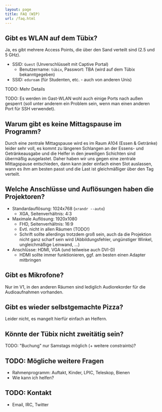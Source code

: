 ```yaml
---
layout: page
title: FAQ (WIP)
url: /faq.html
---
```


## Gibt es WLAN auf dem Tübix?

Ja, es gibt mehrere Access Points, die über den Sand verteilt sind (2.5 und 5
GHz).

- SSID: `Guest` (Unverschlüsselt mit Captive Portal)
  - Benutzername: `tübix`, Passwort: TBA (wird auf dem Tübix bekanntgegeben)
- SSID: `eduroam` (für Studenten, etc. - auch von anderen Unis)

TODO: Mehr Details

TODO: Es werden im Gast-WLAN wohl auch einige Ports nach außen gesperrt (soll
unter anderem ein Problem sein, wenn man einen anderen Port für SSH verwendet).

## Warum gibt es keine Mittagspause im Programm?

Durch eine zentrale Mittagspause wird es im Raum A104 (Essen & Getränke) leider
sehr voll, es kommt zu längeren Schlangen an der Essens- und Getränkeausgabe und
die Helfer in den jeweiligen Schichten sind übermäßig ausgelastet.
Daher haben wir uns gegen eine zentrale Mittagspause entschieden, dann kann
jeder einfach einen Slot auslassen, wann es ihm am besten passt und die Last ist
gleichmäßiger über den Tag verteilt.

## Welche Anschlüsse und Auflösungen haben die Projektoren?

- Standardauflösung: 1024x768 (`xrandr --auto`)
  - XGA, Seitenverhältnis: 4:3
- Maximale Auflösung: 1920x1080
  - FHD, Seitenverhältnis: 16:9
  - Evtl. nicht in allen Räumen (TODO!)
  - Schrift sollte allerdings trotzdem groß sein, auch da die Projektion nicht
    ganz scharf sein wird (Abbildungsfehler, ungünstiger Winkel, ungleichmäßige
    Leinwand, ...)
- Anschlüsse: HDMI, VGA (und teilweise auch DVI-D)
  - HDMI sollte immer funktionieren, ggf. am besten einen Adapter mitbringen

## Gibt es Mikrofone?

Nur im V1, in den anderen Räumen sind lediglich Audiorekorder für die
Audioaufnahmen vorhanden.

## Gibt es wieder selbstgemachte Pizza?

Leider nicht, es mangelt hierfür einfach an Helfern.

## Könnte der Tübix nicht zweitätig sein?

TODO: "Buchung" nur Samstags möglich (+ weitere constraints)?

## TODO: Mögliche weitere Fragen

- Rahmenprogramm: Auftakt, Kinder, LPIC, Teleskop, Bienen
- Wie kann ich helfen?

## TODO: Kontakt

- Email, IRC, Twitter
